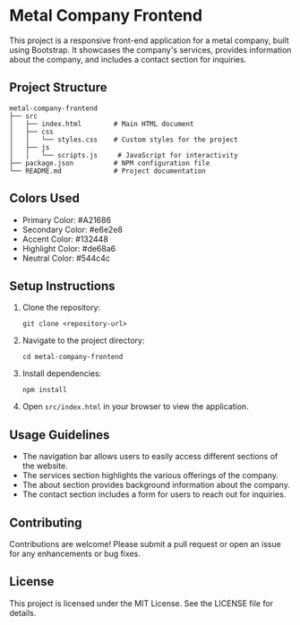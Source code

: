 # Metal Company Frontend

This project is a responsive front-end application for a metal company, built using Bootstrap. It showcases the company's services, provides information about the company, and includes a contact section for inquiries.

## Project Structure

```
metal-company-frontend
├── src
│   ├── index.html        # Main HTML document
│   ├── css
│   │   └── styles.css    # Custom styles for the project
│   ├── js
│   │   └── scripts.js     # JavaScript for interactivity
├── package.json          # NPM configuration file
└── README.md             # Project documentation
```

## Colors Used

- Primary Color: #A21686
- Secondary Color: #e6e2e8
- Accent Color: #132448
- Highlight Color: #de68a6
- Neutral Color: #544c4c

## Setup Instructions

1. Clone the repository:
   ```
   git clone <repository-url>
   ```

2. Navigate to the project directory:
   ```
   cd metal-company-frontend
   ```

3. Install dependencies:
   ```
   npm install
   ```

4. Open `src/index.html` in your browser to view the application.

## Usage Guidelines

- The navigation bar allows users to easily access different sections of the website.
- The services section highlights the various offerings of the company.
- The about section provides background information about the company.
- The contact section includes a form for users to reach out for inquiries.

## Contributing

Contributions are welcome! Please submit a pull request or open an issue for any enhancements or bug fixes.

## License

This project is licensed under the MIT License. See the LICENSE file for details.